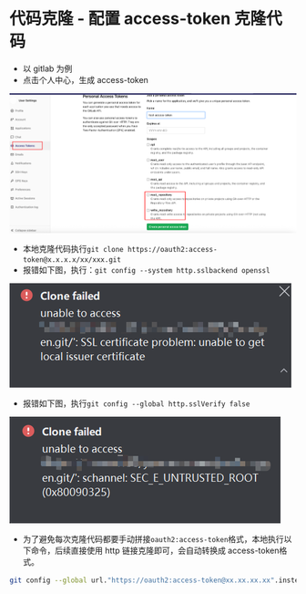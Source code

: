 # 代码克隆 - 配置 access-token 克隆代码

- 以 gitlab 为例
- 点击个人中心，生成 access-token

![image-20250714220852067](./images/image-20250714220852067.png)

- 本地克隆代码执行`git clone https://oauth2:access-token@x.x.x.x/xx/xxx.git`
- 报错如下图，执行：`git config --system http.sslbackend openssl`

![img](./images/1752220839857-eda43feb-b594-4a24-a0fa-4224cf79d99d.png)

- 报错如下图，执行`git config --global http.sslVerify false`

![img](./images/1752220839829-7aff6795-7bfa-4c8e-ae34-6a5d235c6cbd.png)

- 为了避免每次克隆代码都要手动拼接`oauth2:access-token`格式，本地执行以下命令，后续直接使用 http 链接克隆即可，会自动转换成 access-token格式。

```bash
git config --global url."https://oauth2:access-token@xx.xx.xx.xx".insteadof "https://xx.xx.xx.xx"
```

